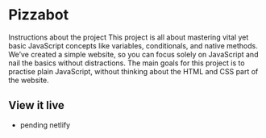 # Pizzabot

Instructions about the project
This project is all about mastering vital yet basic JavaScript concepts like variables, conditionals, and native methods. We’ve created a simple website, so you can focus solely on JavaScript and nail the basics without distractions. The main goals for this project is to practise plain JavaScript, without thinking about the HTML and CSS part of the website. 

## View it live
- pending netlify
